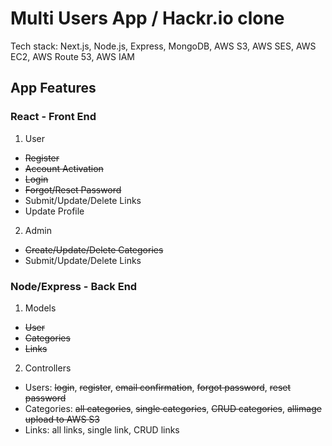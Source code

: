 # Multi Users App / Hackr.io clone

Tech stack: Next.js, Node.js, Express, MongoDB, AWS S3, AWS SES, AWS EC2, AWS Route 53, AWS IAM

## App Features

### React - Front End

1. User

- <del>Register</del>
- <del>Account Activation</del>
- <del>Login</del>
- <del>Forgot/Reset Password</del>
- Submit/Update/Delete Links
- Update Profile

2. Admin

- <del>Create/Update/Delete Categories</del>
- Submit/Update/Delete Links

### Node/Express - Back End

1. Models

- <del>User</del>
- <del>Categories</del>
- <del>Links</del>

2. Controllers

- Users: <del>login</del>, <del>register</del>, <del>email confirmation</del>, <del>forgot password</del>, <del>reset password</del>
- Categories: <del>all categories</del>, <del>single categories</del>, <del>CRUD categories</del>, <del>allimage upload to AWS S3</del>
- Links: all links, single link, CRUD links
